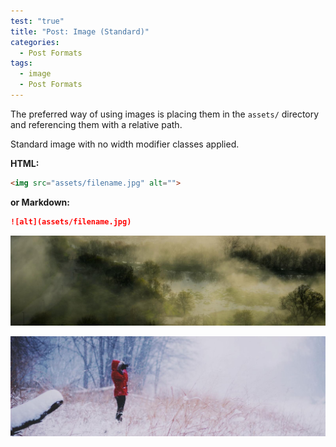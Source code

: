 ```yaml
---
test: "true"
title: "Post: Image (Standard)"
categories:
  - Post Formats
tags:
  - image
  - Post Formats
---
```


The preferred way of using images is placing them in the `assets/`
directory and referencing them with a relative path.

Standard image with no width modifier classes applied.

**HTML:**

```html
<img src="assets/filename.jpg" alt="">
```

**or Markdown:**

```markdown
![alt](assets/filename.jpg)
```

![Unsplash image 9](assets/unsplash-image-9.jpg)

![Unsplash image 10](assets/unsplash-image-10.jpg)
